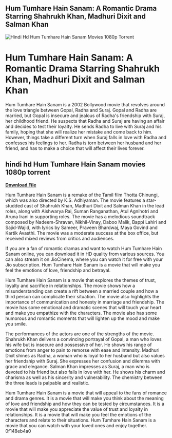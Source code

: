 ## Hum Tumhare Hain Sanam: A Romantic Drama Starring Shahrukh Khan, Madhuri Dixit and Salman Khan

 
![Hindi Hd Hum Tumhare Hain Sanam Movies 1080p Torrent](https://encrypted-tbn3.gstatic.com/images?q=tbn:ANd9GcTv0URq3r5MOFvfHVDKj0kFnF27x-WQiGZxnMdbFV0M88P-GRFIhEbZXIAG)

 
# Hum Tumhare Hain Sanam: A Romantic Drama Starring Shahrukh Khan, Madhuri Dixit and Salman Khan
 
Hum Tumhare Hain Sanam is a 2002 Bollywood movie that revolves around the love triangle between Gopal, Radha and Suraj. Gopal and Radha are married, but Gopal is insecure and jealous of Radha's friendship with Suraj, her childhood friend. He suspects that Radha and Suraj are having an affair and decides to test their loyalty. He sends Radha to live with Suraj and his family, hoping that she will realize her mistake and come back to him. However, things take a different turn when Suraj falls in love with Radha and confesses his feelings to her. Radha is torn between her husband and her friend, and has to make a choice that will affect their lives forever.
 
## hindi hd Hum Tumhare Hain Sanam movies 1080p torrent


[**Download File**](https://www.google.com/url?q=https%3A%2F%2Furluss.com%2F2tLheO&sa=D&sntz=1&usg=AOvVaw1j2D05y0Y5hqDgtjW7HmX_)

 
Hum Tumhare Hain Sanam is a remake of the Tamil film Thotta Chinungi, which was also directed by K.S. Adhiyaman. The movie features a star-studded cast of Shahrukh Khan, Madhuri Dixit and Salman Khan in the lead roles, along with Aishwarya Rai, Suman Ranganathan, Atul Agnihotri and Aruna Irani in supporting roles. The movie has a melodious soundtrack composed by Nadeem-Shravan, Nikhil-Vinay, Daboo Malik, Bappi Lahiri and Sajid-Wajid, with lyrics by Sameer, Praveen Bhardwaj, Maya Govind and Kartik Avasthi. The movie was a moderate success at the box office, but received mixed reviews from critics and audiences.
 
If you are a fan of romantic dramas and want to watch Hum Tumhare Hain Sanam online, you can download it in HD quality from various sources. You can also stream it on JioCinema, where you can watch it for free with your Jio subscription. Hum Tumhare Hain Sanam is a movie that will make you feel the emotions of love, friendship and betrayal.
  
Hum Tumhare Hain Sanam is a movie that explores the themes of trust, loyalty and sacrifice in relationships. The movie shows how a misunderstanding can create a rift between a married couple and how a third person can complicate their situation. The movie also highlights the importance of communication and honesty in marriage and friendship. The movie has some emotional and dramatic scenes that will touch your heart and make you empathize with the characters. The movie also has some humorous and romantic moments that will lighten up the mood and make you smile.
 
The performances of the actors are one of the strengths of the movie. Shahrukh Khan delivers a convincing portrayal of Gopal, a man who loves his wife but is insecure and possessive of her. He shows his range of emotions from anger to pain to remorse with ease and intensity. Madhuri Dixit shines as Radha, a woman who is loyal to her husband but also values her friendship with Suraj. She expresses her confusion and dilemma with grace and elegance. Salman Khan impresses as Suraj, a man who is devoted to his friend but also falls in love with her. He shows his charm and charisma as well as his sincerity and vulnerability. The chemistry between the three leads is palpable and realistic.
 
Hum Tumhare Hain Sanam is a movie that will appeal to the fans of romance and drama genres. It is a movie that will make you think about the meaning of love and friendship and how they can be tested by circumstances. It is a movie that will make you appreciate the value of trust and loyalty in relationships. It is a movie that will make you feel the emotions of the characters and relate to their situations. Hum Tumhare Hain Sanam is a movie that you can watch with your loved ones and enjoy together.
 0f148eb4a0
